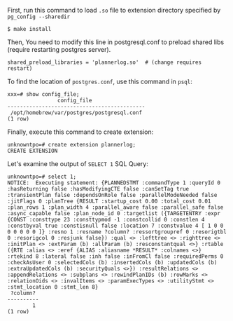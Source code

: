 First, run this command to load `.so` file to extension directory specified by `pg_config --sharedir`

```
$ make install
```

Then, You need to modify this line in postgresql.conf to preload shared libs (require restarting postgres server).

```
shared_preload_libraries = 'plannerlog.so'	# (change requires restart)
```

To find the location of `postgres.conf`, use this command in `psql`:

```
xxx=# show config_file;
                config_file                 
--------------------------------------------
 /opt/homebrew/var/postgres/postgresql.conf
(1 row)
```

Finally, execute this command to create extension:

```
unknowntpo=# create extension plannerlog;
CREATE EXTENSION
```

Let's examine the output of `SELECT 1` SQL Query:

```
unknowntpo=# select 1;
NOTICE:  Executing statement: {PLANNEDSTMT :commandType 1 :queryId 0 :hasReturning false :hasModifyingCTE false :canSetTag true :transientPlan false :dependsOnRole false :parallelModeNeeded false :jitFlags 0 :planTree {RESULT :startup_cost 0.00 :total_cost 0.01 :plan_rows 1 :plan_width 4 :parallel_aware false :parallel_safe false :async_capable false :plan_node_id 0 :targetlist ({TARGETENTRY :expr {CONST :consttype 23 :consttypmod -1 :constcollid 0 :constlen 4 :constbyval true :constisnull false :location 7 :constvalue 4 [ 1 0 0 0 0 0 0 0 ]} :resno 1 :resname ?column? :ressortgroupref 0 :resorigtbl 0 :resorigcol 0 :resjunk false}) :qual <> :lefttree <> :righttree <> :initPlan <> :extParam (b) :allParam (b) :resconstantqual <>} :rtable ({RTE :alias <> :eref {ALIAS :aliasname *RESULT* :colnames <>} :rtekind 8 :lateral false :inh false :inFromCl false :requiredPerms 0 :checkAsUser 0 :selectedCols (b) :insertedCols (b) :updatedCols (b) :extraUpdatedCols (b) :securityQuals <>}) :resultRelations <> :appendRelations <> :subplans <> :rewindPlanIDs (b) :rowMarks <> :relationOids <> :invalItems <> :paramExecTypes <> :utilityStmt <> :stmt_location 0 :stmt_len 8}
 ?column? 
----------
        1
(1 row)
```